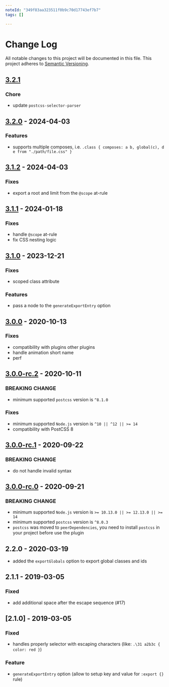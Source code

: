 ```yaml
---
noteId: "349f83aa323511f0b9c70d17743ef7b7"
tags: []

---
```


# Change Log

All notable changes to this project will be documented in this file.
This project adheres to [Semantic Versioning](http://semver.org/).

## [3.2.1](https://github.com/postcss-modules-local-by-default/compare/v3.2.0...v3.2.1)

### Chore

- update `postcss-selector-parser`

## [3.2.0](https://github.com/postcss-modules-local-by-default/compare/v3.1.2...v3.2.0) - 2024-04-03

### Features

- supports multiple composes, i.e. `.class { composes: a b, global(c), d e from "./path/file.css" }`

## [3.1.2](https://github.com/postcss-modules-local-by-default/compare/v3.1.1...v3.1.2) - 2024-04-03

### Fixes

- export a root and limit from the `@scope` at-rule

## [3.1.1](https://github.com/postcss-modules-local-by-default/compare/v3.1.0...v3.1.1) - 2024-01-18

### Fixes

- handle `@scope` at-rule
- fix CSS nesting logic

## [3.1.0](https://github.com/postcss-modules-local-by-default/compare/v3.0.0...v3.1.0) - 2023-12-21

### Fixes

- scoped class attribute

### Features

- pass a node to the `generateExportEntry` option

## [3.0.0](https://github.com/postcss-modules-local-by-default/compare/v3.0.0-rc.2...v3.0.0) - 2020-10-13

### Fixes

- compatibility with plugins other plugins
- handle animation short name
- perf

## [3.0.0-rc.2](https://github.com/postcss-modules-local-by-default/compare/v3.0.0-rc.1...v3.0.0-rc.2) - 2020-10-11

### BREAKING CHANGE

- minimum supported `postcss` version is `^8.1.0`

### Fixes

- minimum supported `Node.js` version is `^10 || ^12 || >= 14`
- compatibility with PostCSS 8

## [3.0.0-rc.1](https://github.com/postcss-modules-local-by-default/compare/v3.0.0-rc.0...v3.0.0-rc.1) - 2020-09-22

### BREAKING CHANGE

- do not handle invalid syntax

## [3.0.0-rc.0](https://github.com/postcss-modules-local-by-default/compare/v2.2.0...v3.0.0-rc.0) - 2020-09-21

### BREAKING CHANGE

- minimum supported `Node.js` version is `>= 10.13.0 || >= 12.13.0 || >= 14`
- minimum supported `postcss` version is `^8.0.3`
- `postcss` was moved to `peerDependencies`, you need to install `postcss` in your project before use the plugin

## 2.2.0 - 2020-03-19

- added the `exportGlobals` option to export global classes and ids

## 2.1.1 - 2019-03-05

### Fixed

- add additional space after the escape sequence (#17)

## [2.1.0] - 2019-03-05

### Fixed

- handles properly selector with escaping characters (like: `.\31 a2b3c { color: red }`)

### Feature

- `generateExportEntry` option (allow to setup key and value for `:export {}` rule)
